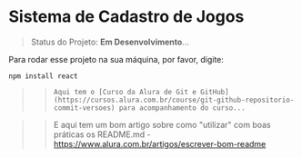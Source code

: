 <h1> Sistema de Cadastro de Jogos </h1>

> Status do Projeto: **Em Desenvolvimento**...

Para rodar esse projeto na sua máquina, por favor, digite:

```
npm install react
```

>> ``` Aqui tem o [Curso da Alura de Git e GitHub] (https://cursos.alura.com.br/course/git-github-repositorio-commit-versoes) para acompanhamento do curso... ```

>> E aqui tem um bom artigo sobre como "utilizar" com boas práticas os README.md - https://www.alura.com.br/artigos/escrever-bom-readme 
